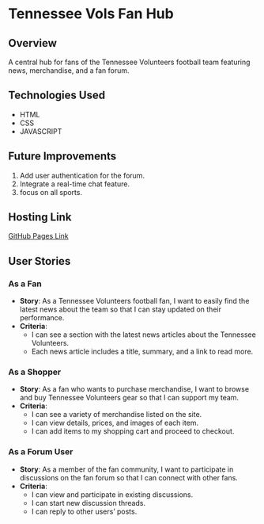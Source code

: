 # Tennessee Vols Fan Hub

## Overview
A central hub for fans of the Tennessee Volunteers football team featuring news, merchandise, and a fan forum.

## Technologies Used
- HTML
- CSS
- JAVASCRIPT
## Future Improvements
1. Add user authentication for the forum.
2. Integrate a real-time chat feature.
3. focus on all sports.

## Hosting Link
[GitHub Pages Link](https://github.com/Lucasw7493)

## User Stories

### As a Fan
- **Story**: As a Tennessee Volunteers football fan, I want to easily find the latest news about the team so that I can stay updated on their performance.
- **Criteria**:
  - I can see a section with the latest news articles about the Tennessee Volunteers.
  - Each news article includes a title, summary, and a link to read more.

### As a Shopper
- **Story**: As a fan who wants to purchase merchandise, I want to browse and buy Tennessee Volunteers gear so that I can support my team.
- **Criteria**:
  - I can see a variety of merchandise listed on the site.
  - I can view details, prices, and images of each item.
  - I can add items to my shopping cart and proceed to checkout.

### As a Forum User
- **Story**: As a member of the fan community, I want to participate in discussions on the fan forum so that I can connect with other fans.
- **Criteria**:
  - I can view and participate in existing discussions.
  - I can start new discussion threads.
  - I can reply to other users’ posts.
